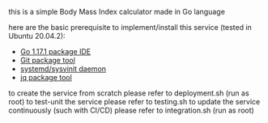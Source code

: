 this is a simple Body Mass Index calculator made in Go language

here are the basic prerequisite to implement/install this service (tested in Ubuntu 20.04.2):
- [Go 1.17.1 package IDE](https://go.dev/dl/)
- [Git package tool](https://git-scm.com/download/linux)
- [systemd/sysvinit daemon](https://man7.org/linux/man-pages/man1/systemd.1.html)
- [jq package tool](https://stedolan.github.io/jq/manual/)

to create the service from scratch please refer to deployment.sh (run as root)
to test-unit the service please refer to testing.sh
to update the service continuously (such with CI/CD) please refer to integration.sh (run as root)
